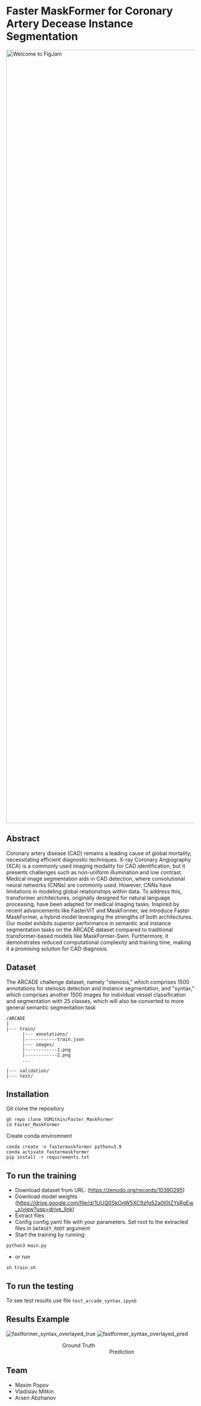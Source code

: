 # Faster MaskFormer for Coronary Artery Decease Instance Segmentation
 <img width="2066" alt="Welcome to FigJam" src="https://github.com/VGMitkin/CV703_final/assets/91109627/bd7b2072-77f3-43ac-9cbc-4b9092396fb7">


 ## Abstract
Coronary artery disease (CAD) remains a leading cause of global mortality, necessitating efficient diagnostic techniques. X-ray Coronary Angiography (XCA) is a commonly used imaging modality for CAD identification, but it presents challenges such as non-uniform illumination and low contrast. Medical image segmentation aids in CAD detection, where convolutional neural networks (CNNs) are commonly used. However, CNNs have limitations in modeling global relationships within data. To address this, transformer architectures, originally designed for natural language processing, have been adapted for medical imaging tasks. Inspired by recent advancements like FasterViT and MaskFormer, we introduce Faster MaskFormer, a hybrid model leveraging the strengths of both architectures. Our model exhibits superior performance in semantic and instance segmentation tasks on the ARCADE dataset compared to traditional transformer-based models like MaskFormer-Swin. Furthermore, it demonstrates reduced computational complexity and training time, making it a promising solution for CAD diagnosis.


## Dataset 
The ARCADE challenge dataset, namely "stenosis," which comprises 1500 annotations for stenosis detection and instance segmentation, and "syntax," which comprises another 1500 images for individual vessel classification and segmentation with 25 classes, which will also be converted to more general semantic segmentation task
```
/ARCADE
|
|--- train/
      |--- annotations/
      |------------train.json
      |--- images/
      |------------1.png
      |------------2.png
      ...
      
|--- validation/
|--- test/
```

## Installation

Git clone the repository

```
gh repo clone VGMitkin/Faster_MaskFormer
cd Faster_MaskFormer
```

Create conda enviromnent 

```
conda create -n fastermaskformer python=3.9
conda activate fastermaskformer
pip install -r requirements.txt
```

## To run the training

- Download dataset from URL: (https://zenodo.org/records/10390295)
- Download model weights (https://drive.google.com/file/d/1UUQ0SkOnW5XC9zfg52a0l0tZYsRgEw_x/view?usp=drive_link)
- Extract files
- Config config.yaml file with your parameters. Set root to the extracted files in `DATASET_ROOT` argument
- Start the training by running:
```
python3 main.py 
```
- or run 

```
sh train.sh
```
## To run the testing

To see test results use file `test_arcade_syntax.ipynb`

## Results Example

![fastformer_syntax_overlayed_true](https://github.com/VGMitkin/Faster_MaskFormer/assets/91109627/acbadc6a-a170-42a4-a5ec-4b8ab97020d2)
![fastformer_syntax_overlayed_pred](https://github.com/VGMitkin/Faster_MaskFormer/assets/91109627/a85bfa83-5698-4554-b6fa-7c0f3d628198)

                                      Ground Truth                                                                       Prediction

## Team
- Maxim Popov
- Vladislav Mitkin
- Arsen Abzhanov
